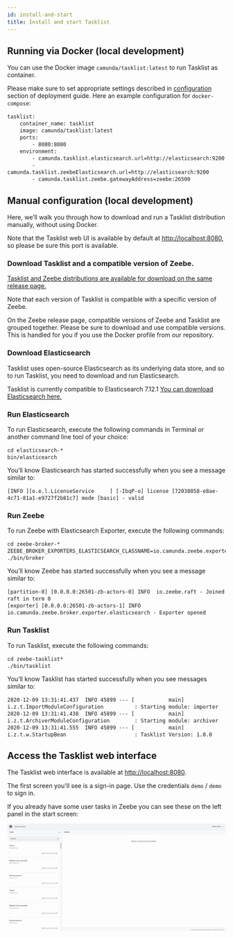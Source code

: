 ```yaml
---
id: install-and-start
title: Install and start Tasklist
---
```

## Running via Docker (local development)

You can use the Docker image `camunda/tasklist:latest` to run Tasklist as container.

Please make sure to set appropriate settings described in [configuration](../deployment/configuration) section of deployment guide.
Here an example configuration for `docker-compose`:
```
tasklist:
    container_name: tasklist
    image: camunda/tasklist:latest
    ports:
        - 8080:8080
    environment:
        - camunda.tasklist.elasticsearch.url=http://elasticsearch:9200
        - camunda.tasklist.zeebeElasticsearch.url=http://elasticsearch:9200
        - camunda.tasklist.zeebe.gatewayAddress=zeebe:26500
```
## Manual configuration (local development)

Here, we’ll walk you through how to download and run a Tasklist distribution manually, without using Docker.

Note that the Tasklist web UI is available by default at [http://localhost:8080](http://localhost:8080), so please be sure this port is available.

### Download Tasklist and a compatible version of Zeebe.

[Tasklist and Zeebe distributions are available for download on the same release page. ](https://github.com/camunda-cloud/zeebe/releases)

Note that each version of Tasklist is compatible with a specific version of Zeebe.

On the Zeebe release page, compatible versions of Zeebe and Tasklist are grouped together. Please be sure to download and use compatible versions. This is handled for you if you use the Docker profile from our repository.

### Download Elasticsearch

Tasklist uses open-source Elasticsearch as its underlying data store, and so to run Tasklist, you need to download and run Elasticsearch.

Tasklist is currently compatible to Elasticsearch 7.12.1 [You can download Elasticsearch here.](https://www.elastic.co/downloads/past-releases/elasticsearch-7-12-1)

### Run Elasticsearch

To run Elasticsearch, execute the following commands in Terminal or another command line tool of your choice:

```
cd elasticsearch-*
bin/elasticearch
```

You’ll know Elasticsearch has started successfully when you see a message similar to:

```
[INFO ][o.e.l.LicenseService     ] [-IbqP-o] license [72038058-e8ae-4c71-81a1-e9727f2b81c7] mode [basic] - valid
```

### Run Zeebe

To run Zeebe with Elasticsearch Exporter, execute the following commands:

```
cd zeebe-broker-*
ZEEBE_BROKER_EXPORTERS_ELASTICSEARCH_CLASSNAME=io.camunda.zeebe.exporter.ElasticsearchExporter ./bin/broker
```


You’ll know Zeebe has started successfully when you see a message similar to:


```
[partition-0] [0.0.0.0:26501-zb-actors-0] INFO  io.zeebe.raft - Joined raft in term 0
[exporter] [0.0.0.0:26501-zb-actors-1] INFO  io.camunda.zeebe.broker.exporter.elasticsearch - Exporter opened
```

### Run Tasklist

To run Tasklist, execute the following commands:

```
cd zeebe-tasklist*
./bin/tasklist
```

You’ll know Tasklist has started successfully when you see messages similar to:

```
2020-12-09 13:31:41.437  INFO 45899 --- [           main] i.z.t.ImportModuleConfiguration          : Starting module: importer
2020-12-09 13:31:41.438  INFO 45899 --- [           main] i.z.t.ArchiverModuleConfiguration        : Starting module: archiver
2020-12-09 13:31:41.555  INFO 45899 --- [           main] i.z.t.w.StartupBean                      : Tasklist Version: 1.0.0
```

## Access the Tasklist web interface

The Tasklist web interface is available at [http://localhost:8080](http://localhost:8080).

The first screen you'll see is a sign-in page. Use the credentials `demo` / `demo` to sign in.

If you already have some user tasks in Zeebe you can see these on the left panel in the start screen:

![tasklist-start-screen](../img/tasklist-start-screen_light.png)

